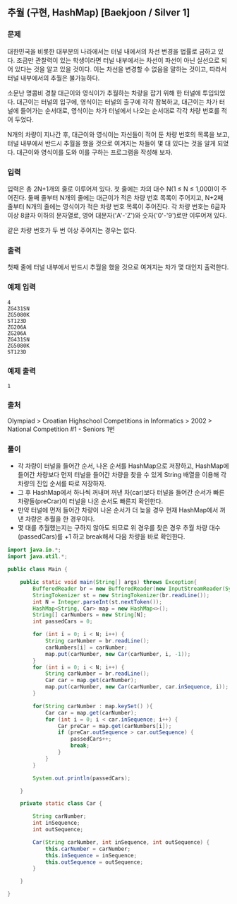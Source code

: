 ## 추월 (구현, HashMap) [Baekjoon / Silver 1]

### 문제

대한민국을 비롯한 대부분의 나라에서는 터널 내에서의 차선 변경을 법률로 금하고 있다. 조금만 관찰력이 있는 학생이라면 터널 내부에서는 차선이 파선이 아닌 실선으로 되어 있다는 것을 알고 있을 것이다. 이는 차선을 변경할 수 없음을 말하는 것이고, 따라서 터널 내부에서의 추월은 불가능하다.

소문난 명콤비 경찰 대근이와 영식이가 추월하는 차량을 잡기 위해 한 터널에 투입되었다. 대근이는 터널의 입구에, 영식이는 터널의 출구에 각각 잠복하고, 대근이는 차가 터널에 들어가는 순서대로, 영식이는 차가 터널에서 나오는 순서대로 각각 차량 번호를 적어 두었다.

N개의 차량이 지나간 후, 대근이와 영식이는 자신들이 적어 둔 차량 번호의 목록을 보고, 터널 내부에서 반드시 추월을 했을 것으로 여겨지는 차들이 몇 대 있다는 것을 알게 되었다. 대근이와 영식이를 도와 이를 구하는 프로그램을 작성해 보자.

### 입력

입력은 총 2N+1개의 줄로 이루어져 있다. 첫 줄에는 차의 대수 N(1 ≤ N ≤ 1,000)이 주어진다. 둘째 줄부터 N개의 줄에는 대근이가 적은 차량 번호 목록이 주어지고, N+2째 줄부터 N개의 줄에는 영식이가 적은 차량 번호 목록이 주어진다. 각 차량 번호는 6글자 이상 8글자 이하의 문자열로, 영어 대문자('A'-'Z')와 숫자('0'-'9')로만 이루어져 있다.

같은 차량 번호가 두 번 이상 주어지는 경우는 없다.

### 출력

첫째 줄에 터널 내부에서 반드시 추월을 했을 것으로 여겨지는 차가 몇 대인지 출력한다.

### 예제 입력

```
4
ZG431SN
ZG5080K
ST123D
ZG206A
ZG206A
ZG431SN
ZG5080K
ST123D
```

### 예제 출력

```
1
```

### 출처

Olympiad > Croatian Highschool Competitions in Informatics > 2002 > National Competition #1 - Seniors 1번

### 풀이

- 각 차량이 터널을 들어간 순서, 나온 순서를 HashMap으로 저장하고, HashMap에 들어간 차량보다 먼저 터널을 들어간 차량을 찾을 수 있게 String 배열을 이용해 각 차량의 진입 순서를 따로 저장하자.
- 그 후 HashMap에서 하나씩 꺼내며 꺼낸 차(car)보다 터널을 들어간 순서가 빠른 차량들(preCrar)이 터널을 나온 순서도 빠른지 확인한다.
- 만약 터널에 먼저 들어간 차량이 나온 순서가 더 늦을 경우 현재 HashMap에서 꺼낸 차량은 추월을 한 경우이다.
- 몇 대를 추월했는지는 구하지 않아도 되므로 위 경우를 찾은 경우 추월 차량 대수(passedCars)를 +1 하고 break해서 다음 차량을 바로 확인한다.

```java
import java.io.*;
import java.util.*;

public class Main {

    public static void main(String[] args) throws Exception{
        BufferedReader br = new BufferedReader(new InputStreamReader(System.in));
        StringTokenizer st = new StringTokenizer(br.readLine());
        int N = Integer.parseInt(st.nextToken());
        HashMap<String, Car> map = new HashMap<>();
        String[] carNumbers = new String[N];
        int passedCars = 0;

        for (int i = 0; i < N; i++) {
            String carNumber = br.readLine();
            carNumbers[i] = carNumber;
            map.put(carNumber, new Car(carNumber, i, -1));
        }
        for (int i = 0; i < N; i++) {
            String carNumber = br.readLine();
            Car car = map.get(carNumber);
            map.put(carNumber, new Car(carNumber, car.inSequence, i));
        }

        for(String carNumber : map.keySet() ){
            Car car = map.get(carNumber);
            for (int i = 0; i < car.inSequence; i++) {
                Car preCar = map.get(carNumbers[i]);
                if (preCar.outSequence > car.outSequence) {
                    passedCars++;
                    break;
                }
            }
        }

        System.out.println(passedCars);

    }

    private static class Car {

        String carNumber;
        int inSequence;
        int outSequence;

        Car(String carNumber, int inSequence, int outSequence) {
            this.carNumber = carNumber;
            this.inSequence = inSequence;
            this.outSequence = outSequence;
        }

    }

}
```